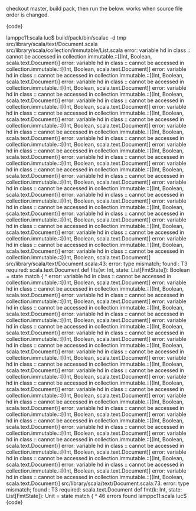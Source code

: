checkout master, build pack, then run the below. works when source file order is changed.

{code}

lamppc11:scala luc$ build/pack/bin/scalac -d tmp src/library/scala/text/Document.scala src/library/scala/collection/immutable/List.scala
error: variable hd in class :: cannot be accessed in collection.immutable.::[(Int, Boolean, scala.text.Document)]
error: variable hd in class :: cannot be accessed in collection.immutable.::[(Int, Boolean, scala.text.Document)]
error: variable hd in class :: cannot be accessed in collection.immutable.::[(Int, Boolean, scala.text.Document)]
error: variable hd in class :: cannot be accessed in collection.immutable.::[(Int, Boolean, scala.text.Document)]
error: variable hd in class :: cannot be accessed in collection.immutable.::[(Int, Boolean, scala.text.Document)]
error: variable hd in class :: cannot be accessed in collection.immutable.::[(Int, Boolean, scala.text.Document)]
error: variable hd in class :: cannot be accessed in collection.immutable.::[(Int, Boolean, scala.text.Document)]
error: variable hd in class :: cannot be accessed in collection.immutable.::[(Int, Boolean, scala.text.Document)]
error: variable hd in class :: cannot be accessed in collection.immutable.::[(Int, Boolean, scala.text.Document)]
error: variable hd in class :: cannot be accessed in collection.immutable.::[(Int, Boolean, scala.text.Document)]
error: variable hd in class :: cannot be accessed in collection.immutable.::[(Int, Boolean, scala.text.Document)]
error: variable hd in class :: cannot be accessed in collection.immutable.::[(Int, Boolean, scala.text.Document)]
error: variable hd in class :: cannot be accessed in collection.immutable.::[(Int, Boolean, scala.text.Document)]
error: variable hd in class :: cannot be accessed in collection.immutable.::[(Int, Boolean, scala.text.Document)]
error: variable hd in class :: cannot be accessed in collection.immutable.::[(Int, Boolean, scala.text.Document)]
error: variable hd in class :: cannot be accessed in collection.immutable.::[(Int, Boolean, scala.text.Document)]
error: variable hd in class :: cannot be accessed in collection.immutable.::[(Int, Boolean, scala.text.Document)]
error: variable hd in class :: cannot be accessed in collection.immutable.::[(Int, Boolean, scala.text.Document)]
error: variable hd in class :: cannot be accessed in collection.immutable.::[(Int, Boolean, scala.text.Document)]
error: variable hd in class :: cannot be accessed in collection.immutable.::[(Int, Boolean, scala.text.Document)]
error: variable hd in class :: cannot be accessed in collection.immutable.::[(Int, Boolean, scala.text.Document)]
error: variable hd in class :: cannot be accessed in collection.immutable.::[(Int, Boolean, scala.text.Document)]
src/library/scala/text/Document.scala:43: error: type mismatch;
 found   : T3
 required: scala.text.Document
    def fits(w: Int, state: List[FmtState]): Boolean = state match {
                                                       ^
error: variable hd in class :: cannot be accessed in collection.immutable.::[(Int, Boolean, scala.text.Document)]
error: variable hd in class :: cannot be accessed in collection.immutable.::[(Int, Boolean, scala.text.Document)]
error: variable hd in class :: cannot be accessed in collection.immutable.::[(Int, Boolean, scala.text.Document)]
error: variable hd in class :: cannot be accessed in collection.immutable.::[(Int, Boolean, scala.text.Document)]
error: variable hd in class :: cannot be accessed in collection.immutable.::[(Int, Boolean, scala.text.Document)]
error: variable hd in class :: cannot be accessed in collection.immutable.::[(Int, Boolean, scala.text.Document)]
error: variable hd in class :: cannot be accessed in collection.immutable.::[(Int, Boolean, scala.text.Document)]
error: variable hd in class :: cannot be accessed in collection.immutable.::[(Int, Boolean, scala.text.Document)]
error: variable hd in class :: cannot be accessed in collection.immutable.::[(Int, Boolean, scala.text.Document)]
error: variable hd in class :: cannot be accessed in collection.immutable.::[(Int, Boolean, scala.text.Document)]
error: variable hd in class :: cannot be accessed in collection.immutable.::[(Int, Boolean, scala.text.Document)]
error: variable hd in class :: cannot be accessed in collection.immutable.::[(Int, Boolean, scala.text.Document)]
error: variable hd in class :: cannot be accessed in collection.immutable.::[(Int, Boolean, scala.text.Document)]
error: variable hd in class :: cannot be accessed in collection.immutable.::[(Int, Boolean, scala.text.Document)]
error: variable hd in class :: cannot be accessed in collection.immutable.::[(Int, Boolean, scala.text.Document)]
error: variable hd in class :: cannot be accessed in collection.immutable.::[(Int, Boolean, scala.text.Document)]
error: variable hd in class :: cannot be accessed in collection.immutable.::[(Int, Boolean, scala.text.Document)]
error: variable hd in class :: cannot be accessed in collection.immutable.::[(Int, Boolean, scala.text.Document)]
error: variable hd in class :: cannot be accessed in collection.immutable.::[(Int, Boolean, scala.text.Document)]
error: variable hd in class :: cannot be accessed in collection.immutable.::[(Int, Boolean, scala.text.Document)]
error: variable hd in class :: cannot be accessed in collection.immutable.::[(Int, Boolean, scala.text.Document)]
error: variable hd in class :: cannot be accessed in collection.immutable.::[(Int, Boolean, scala.text.Document)]
src/library/scala/text/Document.scala:73: error: type mismatch;
 found   : T3
 required: scala.text.Document
    def fmt(k: Int, state: List[FmtState]): Unit = state match {
                                                   ^
46 errors found
lamppc11:scala luc$ 
{code}
